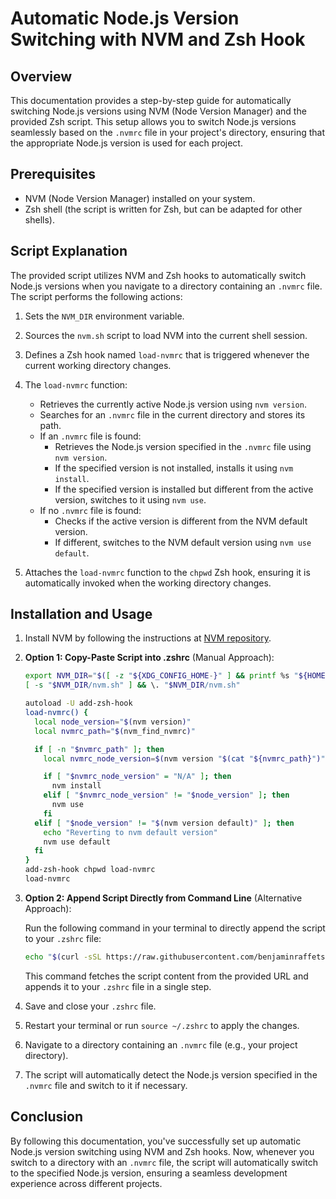 # Automatic Node.js Version Switching with NVM and Zsh Hook

## Overview

This documentation provides a step-by-step guide for automatically switching Node.js versions using NVM (Node Version Manager) and the provided Zsh script. This setup allows you to switch Node.js versions seamlessly based on the `.nvmrc` file in your project's directory, ensuring that the appropriate Node.js version is used for each project.

## Prerequisites

- NVM (Node Version Manager) installed on your system.
- Zsh shell (the script is written for Zsh, but can be adapted for other shells).

## Script Explanation

The provided script utilizes NVM and Zsh hooks to automatically switch Node.js versions when you navigate to a directory containing an `.nvmrc` file. The script performs the following actions:

1. Sets the `NVM_DIR` environment variable.
2. Sources the `nvm.sh` script to load NVM into the current shell session.
3. Defines a Zsh hook named `load-nvmrc` that is triggered whenever the current working directory changes.
4. The `load-nvmrc` function:
    - Retrieves the currently active Node.js version using `nvm version`.
    - Searches for an `.nvmrc` file in the current directory and stores its path.
    - If an `.nvmrc` file is found:
        - Retrieves the Node.js version specified in the `.nvmrc` file using `nvm version`.
        - If the specified version is not installed, installs it using `nvm install`.
        - If the specified version is installed but different from the active version, switches to it using `nvm use`.
    - If no `.nvmrc` file is found:
        - Checks if the active version is different from the NVM default version.
        - If different, switches to the NVM default version using `nvm use default`.

5. Attaches the `load-nvmrc` function to the `chpwd` Zsh hook, ensuring it is automatically invoked when the working directory changes.

## Installation and Usage

1. Install NVM by following the instructions at [NVM repository](https://github.com/nvm-sh/nvm).

2. **Option 1: Copy-Paste Script into .zshrc** (Manual Approach):

    ```bash
    export NVM_DIR="$([ -z "${XDG_CONFIG_HOME-}" ] && printf %s "${HOME}/.nvm" || printf %s "${XDG_CONFIG_HOME}/nvm")"
    [ -s "$NVM_DIR/nvm.sh" ] && \. "$NVM_DIR/nvm.sh"

    autoload -U add-zsh-hook
    load-nvmrc() {
      local node_version="$(nvm version)"
      local nvmrc_path="$(nvm_find_nvmrc)"

      if [ -n "$nvmrc_path" ]; then
        local nvmrc_node_version=$(nvm version "$(cat "${nvmrc_path}")")

        if [ "$nvmrc_node_version" = "N/A" ]; then
          nvm install
        elif [ "$nvmrc_node_version" != "$node_version" ]; then
          nvm use
        fi
      elif [ "$node_version" != "$(nvm version default)" ]; then
        echo "Reverting to nvm default version"
        nvm use default
      fi
    }
    add-zsh-hook chpwd load-nvmrc
    load-nvmrc
    ```

3. **Option 2: Append Script Directly from Command Line** (Alternative Approach):

   Run the following command in your terminal to directly append the script to your `.zshrc` file:

   ```bash
   echo "$(curl -sSL https://raw.githubusercontent.com/benjaminraffetseder/nvm-autoswitch/main/nvmswitch.zsh)" >> ~/.zshrc
   ```

   This command fetches the script content from the provided URL and appends it to your `.zshrc` file in a single step.

4. Save and close your `.zshrc` file.

5. Restart your terminal or run `source ~/.zshrc` to apply the changes.

6. Navigate to a directory containing an `.nvmrc` file (e.g., your project directory).

7. The script will automatically detect the Node.js version specified in the `.nvmrc` file and switch to it if necessary.

## Conclusion

By following this documentation, you've successfully set up automatic Node.js version switching using NVM and Zsh hooks. Now, whenever you switch to a directory with an `.nvmrc` file, the script will automatically switch to the specified Node.js version, ensuring a seamless development experience across different projects.
